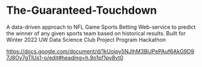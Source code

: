 # The-Guaranteed-Touchdown

A data-driven approach to NFL Game Sports Betting Web-service to predict the winner of any given sports team based on historical results. Built for Winter 2022 UW Data Science Club Project Program Hackathon

https://docs.google.com/document/d/1kUoipy5NJlhM3BIJPePAuf6AkG9D97J8Oy7gTlUs1-o/edit#heading=h.9o1pf1py8vt0
